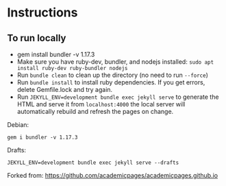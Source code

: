 # Instructions

## To run locally 

 - gem install bundler -v 1.17.3
 - Make sure you have ruby-dev, bundler, and nodejs installed: `sudo apt install ruby-dev ruby-bundler nodejs`
 - Run `bundle clean` to clean up the directory (no need to run `--force`)
 - Run `bundle install` to install ruby dependencies. If you get errors, delete Gemfile.lock and try again.
 - Run `JEKYLL_ENV=development bundle exec jekyll serve` to generate the HTML and serve it from `localhost:4000` the local server will automatically rebuild and refresh the pages on change.

Debian:

    gem i bundler -v 1.17.3

Drafts:

    JEKYLL_ENV=development bundle exec jekyll serve --drafts


Forked from: https://github.com/academicpages/academicpages.github.io


